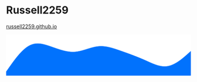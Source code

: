 # Russell2259
[russell2259.github.io](https://russell2259.github.io)

![alt](https://raw.githubusercontent.com/Russell2259/russell2259.github.io/main/assets/img/readme_wave.svg)
